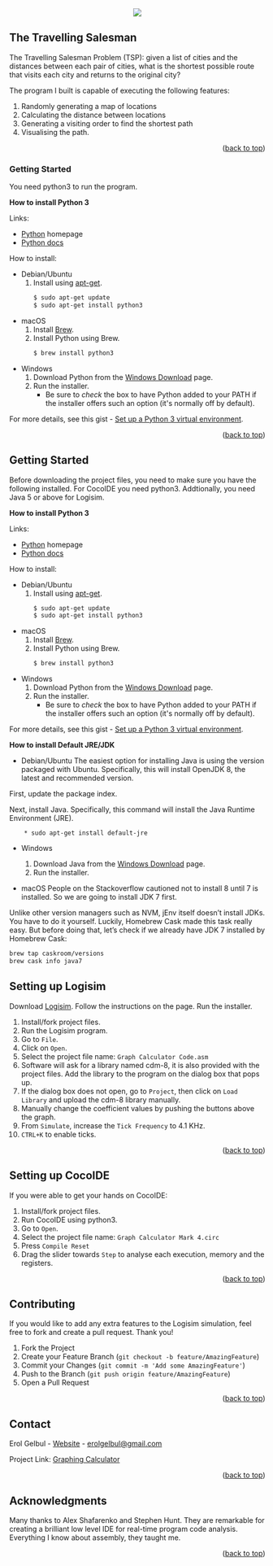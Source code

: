 <div id="top"></div>

<div style="text-align:center"><img src="images/lcover_image.png" /></div>

<!-- ABOUT THE PROJECT -->
## The Travelling Salesman

The Travelling Salesman Problem (TSP): given a list of cities and the distances between each pair of cities, what is the shortest
possible route that visits each city and returns to the original city?

The program I built is capable of executing the following features:
1. Randomly generating a map of locations
2. Calculating the distance between locations
3. Generating a visiting order to find the shortest path
4. Visualising the path.


<p align="right">(<a href="#top">back to top</a>)</p>

### Getting Started

You need python3 to run the program.

**How to install Python 3**

Links:
- [Python](https://python.org/) homepage
- [Python docs](https://docs.python.org/)


How to install:

- Debian/Ubuntu
    1. Install using [apt-get](https://linux.die.net/man/8/apt-get).
        ```sh
        $ sudo apt-get update
        $ sudo apt-get install python3
        ```
- macOS
    1. Install [Brew](https://brew.sh).
    2. Install Python using Brew.
        ```sh
        $ brew install python3
        ```
- Windows
    1. Download Python from the [Windows Download](https://www.python.org/downloads/windows/) page.
    2. Run the installer.
        - Be sure to _check_ the box to have Python added to your PATH if the installer offers such an option (it's normally off by default).

For more details, see this gist - [Set up a Python 3 virtual environment](https://gist.github.com/MichaelCurrin/3a4d14ba1763b4d6a1884f56a01412b7).





<p align="right">(<a href="#top">back to top</a>)</p>



<!-- GETTING STARTED -->
## Getting Started

Before downloading the project files, you need to make sure you have the following installed. For CocoIDE you need python3. Addtionally, you need Java 5 or above for Logisim.


**How to install Python 3**

Links:
- [Python](https://python.org/) homepage
- [Python docs](https://docs.python.org/)


How to install:

- Debian/Ubuntu
    1. Install using [apt-get](https://linux.die.net/man/8/apt-get).
        ```sh
        $ sudo apt-get update
        $ sudo apt-get install python3
        ```
- macOS
    1. Install [Brew](https://brew.sh).
    2. Install Python using Brew.
        ```sh
        $ brew install python3
        ```
- Windows
    1. Download Python from the [Windows Download](https://www.python.org/downloads/windows/) page.
    2. Run the installer.
        - Be sure to _check_ the box to have Python added to your PATH if the installer offers such an option (it's normally off by default).

For more details, see this gist - [Set up a Python 3 virtual environment](https://gist.github.com/MichaelCurrin/3a4d14ba1763b4d6a1884f56a01412b7).



**How to install Default JRE/JDK**

- Debian/Ubuntu
The easiest option for installing Java is using the version packaged with Ubuntu. Specifically, this will install OpenJDK 8, the latest and recommended version.

First, update the package index.

Next, install Java. Specifically, this command will install the Java Runtime Environment (JRE).

        * sudo apt-get install default-jre
        
- Windows
  1. Download Java from the [Windows Download](https://java.com/en/download/help/download_options.html) page.
  2. Run the installer.

- macOS
People on the Stackoverflow cautioned not to install 8 until 7 is installed. So we are going to install JDK 7 first.

Unlike other version managers such as NVM, jEnv itself doesn’t install JDKs. You have to do it yourself. Luckily, Homebrew Cask made this task really easy.
But before doing that, let’s check if we already have JDK 7 installed by Homebrew Cask:

```sh
brew tap caskroom/versions
brew cask info java7
```




<!-- SET-UP -->
## Setting up Logisim

Download [Logisim](http://www.cburch.com/logisim/).
Follow the instructions on the page. Run the installer.

1. Install/fork project files.
2. Run the Logisim program.
3. Go to `File`.
4. Click on `Open`.
5. Select the project file name: `Graph Calculator Code.asm`
6. Software will ask for a library named cdm-8, it is also provided with the project files. Add the library to the program on the dialog box that pops up.
7. If the dialog box does not open, go to `Project`, then click on `Load Library` and upload the cdm-8 library manually.
8. Manually change the coefficient values by pushing the buttons above the graph.
9. From `Simulate`, increase the `Tick Frequency` to 4.1 KHz.
10. `CTRL+K` to enable ticks.


<p align="right">(<a href="#top">back to top</a>)</p>



<!-- SET-UP -->
## Setting up CocoIDE

If you were able to get your hands on CocoIDE:

1. Install/fork project files.
2. Run CocoIDE using python3.
3. Go to `Open`.
4. Select the project file name: `Graph Calculator Mark 4.circ`
5. Press `Compile Reset`
6. Drag the slider towards `Step` to analyse each execution, memory and the registers.

<p align="right">(<a href="#top">back to top</a>)</p>




<!-- CONTRIBUTING -->
## Contributing

If you would like to add any extra features to the Logisim simulation, feel free to fork and create a pull request. Thank you!

1. Fork the Project
2. Create your Feature Branch (`git checkout -b feature/AmazingFeature`)
3. Commit your Changes (`git commit -m 'Add some AmazingFeature'`)
4. Push to the Branch (`git push origin feature/AmazingFeature`)
5. Open a Pull Request

<p align="right">(<a href="#top">back to top</a>)</p>




<!-- CONTACT -->
## Contact

Erol Gelbul - [Website](erolgelbul.com) - erolgelbul@gmail.com

Project Link: [Graphing Calculator](https://github.com/ErolGelbul/low_level_graph_calculator)

<p align="right">(<a href="#top">back to top</a>)</p>



<!-- ACKNOWLEDGMENTS -->
## Acknowledgments

Many thanks to Alex Shafarenko and Stephen Hunt. They are remarkable for creating a brilliant low level IDE for real-time program code analysis. Everything I know about
assembly, they taught me.

<p align="right">(<a href="#top">back to top</a>)</p>



<!-- MARKDOWN LINKS & IMAGES -->
